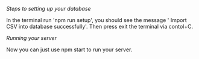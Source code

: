 *Steps to setting up your database*

In the terminal run 'npm run setup', you should see the message ' Import CSV into database successfully'.
Then press exit the terminal via contol+C.

*Running your server*

Now you can just use npm start to run your server. 